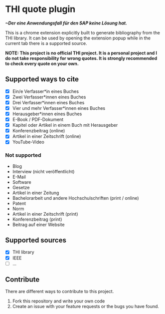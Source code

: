 # THI quote plugin

***~Der eine Anwendungsfall für den SAP keine Lösung hat.***

This is a chrome extension explicitly built to generate bibliography from the THI library. 
It can be used by opening the extension popup while in the current tab there is a supported source.

**NOTE: This project is no official THI project. It is a personal project and I do not take responsibility for 
wrong quotes. It is strongly recommended to check every quote on your own.**

## Supported ways to cite

- [x] Ein/e Verfasser*in eines Buches
- [x] Zwei Verfasser*innen eines Buches
- [x] Drei Verfasser*innen eines Buches
- [x] Vier und mehr Verfasser*innen eines Buches
- [x] Herausgeber*innen eines Buches
- [x] E-Book / PDF-Dokument
- [x] Kapitel oder Artikel in einem Buch mit Herausgeber
- [x] Konferenzbeitrag (online)
- [x] Artikel in einer Zeitschrift (online)
- [x] YouTube-Video

### Not supported
- Blog
- Interview (nicht veröffentlicht)
- E-Mail
- Software
- Gesetze
- Artikel in einer Zeitung
- Bachelorarbeit und andere Hochschulschriften (print / online)
- Patent
- Norm
- Artikel in einer Zeitschrift (print)
- Konferenzbeitrag (print)
- Beitrag auf einer Website

## Supported sources
- [x] THI library
- [x] IEEE
- [ ] ...

## Contribute

There are different ways to contribute to this project. <br>
1. Fork this repository and write your own code
2. Create an issue with your feature requests or the bugs you have found.

